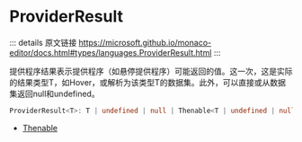 # ProviderResult
        
::: details 原文链接
https://microsoft.github.io/monaco-editor/docs.html#types/languages.ProviderResult.html
:::

提供程序结果表示提供程序（如悬停提供程序）可能返回的值。这一次，这是实际的结果类型T，如Hover，或解析为该类型T的数据集。此外，可以直接或从数据集返回null和undefined。

```ts
ProviderResult<T>: T | undefined | null | Thenable<T | undefined | null>
```
- [Thenable](/api/languages/Thenable.md)